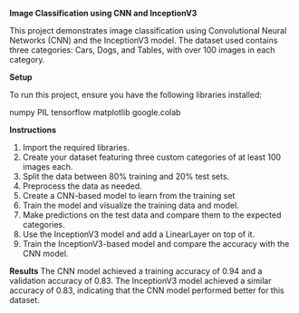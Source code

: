 **Image Classification using CNN and InceptionV3**

This project demonstrates image classification using Convolutional Neural Networks (CNN) and the InceptionV3 model. The dataset used contains three categories: Cars, Dogs, and Tables, with over 100 images in each category.

**Setup**

To run this project, ensure you have the following libraries installed:

numpy
PIL
tensorflow
matplotlib
google.colab

**Instructions**

1. Import the required libraries.
2. Create your dataset featuring three custom categories of at least 100 images each.
3. Split the data between 80% training and 20% test sets.
4. Preprocess the data as needed.
5. Create a CNN-based model to learn from the training set
6. Train the model and visualize the training data and model.
7. Make predictions on the test data and compare them to the expected categories.
8. Use the InceptionV3 model and add a LinearLayer on top of it.
9. Train the InceptionV3-based model and compare the accuracy with the CNN model.

**Results**
The CNN model achieved a training accuracy of 0.94 and a validation accuracy of 0.83. The InceptionV3 model achieved a similar accuracy of 0.83, indicating that the CNN model performed better for this dataset.

